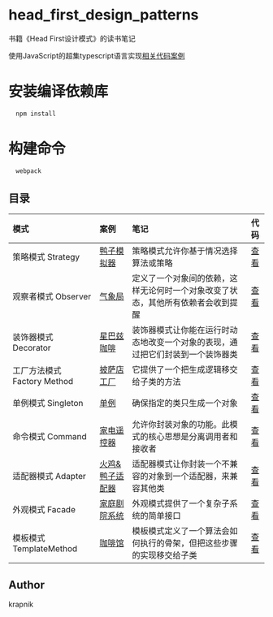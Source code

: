 # head_first_design_patterns

书籍《Head First设计模式》的读书笔记

使用JavaScript的超集typescript语言实现[相关代码案例](https://github.com/bethrobson/Head-First-Design-Patterns)

# 安装编译依赖库
```sh
  npm install
```

# 构建命令
```sh
  webpack
```

## 目录

[placeholder]:p

| 模式 | 案例 | 笔记 | 代码 |
|:-------- |:-------- |:-------- |:--------:|
|策略模式 Strategy| [鸭子模拟器](https://krapnikkk.github.io/head_first_design_patterns_typescript/01_Strategy) | 策略模式允许你基于情况选择算法或策略 | [查看](./dist/01_Strategy/index.html) |
|观察者模式 Observer| [气象局](https://krapnikkk.github.io/head_first_design_patterns_typescript/02_Observer) | 定义了一个对象间的依赖，这样无论何时一个对象改变了状态，其他所有依赖者会收到提醒 | [查看](./dist/02_Observer/index.html) |
|装饰器模式 Decorator| [星巴兹咖啡](https://krapnikkk.github.io/head_first_design_patterns_typescript/03_Decorator) | 装饰器模式让你能在运行时动态地改变一个对象的表现，通过把它们封装到一个装饰器类 | [查看](./dist/03_Decorator/index.html) |
|工厂方法模式 Factory Method| [披萨店工厂](https://krapnikkk.github.io/head_first_design_patterns_typescript/04_FactoryMethod) | 它提供了一个把生成逻辑移交给子类的方法 | [查看](./dist/04_FactoryMethod/index.html) |
|单例模式 Singleton| [单例](https://krapnikkk.github.io/head_first_design_patterns_typescript/05_Singleton) | 确保指定的类只生成一个对象 | [查看](./dist/05_Singleton/index.html) |
|命令模式 Command| [家电遥控器](https://krapnikkk.github.io/head_first_design_patterns_typescript/06_Command) | 允许你封装对象的功能。此模式的核心思想是分离调用者和接收者 | [查看](./dist/06_Command/index.html) |
|适配器模式 Adapter| [火鸡&鸭子适配器](https://krapnikkk.github.io/head_first_design_patterns_typescript/07_Adapter) | 适配器模式让你封装一个不兼容的对象到一个适配器，来兼容其他类 | [查看](./dist/07_Adapter/index.html) |
|外观模式 Facade| [家庭剧院系统](https://krapnikkk.github.io/head_first_design_patterns_typescript/08_Facade) | 外观模式提供了一个复杂子系统的简单接口 | [查看](./dist/08_Facade/index.html) |
|模板模式 TemplateMethod| [咖啡馆](https://krapnikkk.github.io/head_first_design_patterns_typescript/09_TemplateMethod) | 模板模式定义了一个算法会如何执行的骨架，但把这些步骤的实现移交给子类 | [查看](./dist/09_TemplateMethod/index.html) |

[/placeholder]:p

## Author
krapnik


